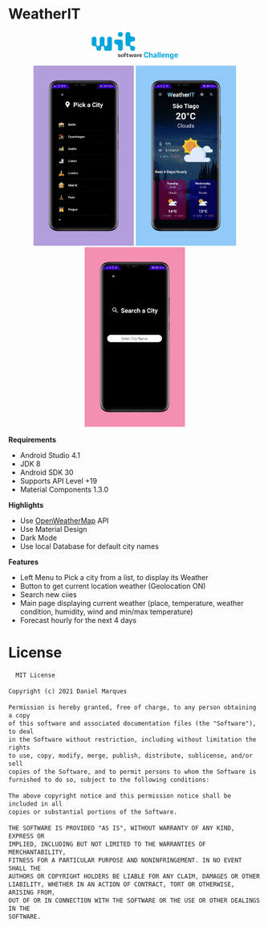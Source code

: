 # WeatherIT 
 <p float="left" align="center" style="color:#00A5DC"><a href="https://www.wit-software.com"><img src="assets/wit.png" width="100" /></a> <b>Challenge</b></p>

<p float="left" align="center">
  <img src="assets/pick.png" width="200" />
  <img src="assets/main.png" width="200" /> 
  <img src="assets/find.png" width="200" />
</p>

**Requirements**
- Android Studio 4.1
- JDK 8
- Android SDK 30
- Supports API Level +19
- Material Components 1.3.0

**Highlights**
- Use [OpenWeatherMap] API
- Use Material Design
- Dark Mode
- Use local Database for default city names

**Features**
- Left Menu to Pick a city from a list, to display its Weather
- Button to get current location weather (Geolocation ON)
- Search new ciies
- Main page displaying current weather (place, temperature, weather condition, humidity, wind and min/max temperature)
- Forecast hourly for the next 4 days

# License

      MIT License

    Copyright (c) 2021 Daniel Marques

    Permission is hereby granted, free of charge, to any person obtaining a copy
    of this software and associated documentation files (the "Software"), to deal
    in the Software without restriction, including without limitation the rights
    to use, copy, modify, merge, publish, distribute, sublicense, and/or sell
    copies of the Software, and to permit persons to whom the Software is
    furnished to do so, subject to the following conditions:

    The above copyright notice and this permission notice shall be included in all
    copies or substantial portions of the Software.

    THE SOFTWARE IS PROVIDED "AS IS", WITHOUT WARRANTY OF ANY KIND, EXPRESS OR
    IMPLIED, INCLUDING BUT NOT LIMITED TO THE WARRANTIES OF MERCHANTABILITY,
    FITNESS FOR A PARTICULAR PURPOSE AND NONINFRINGEMENT. IN NO EVENT SHALL THE
    AUTHORS OR COPYRIGHT HOLDERS BE LIABLE FOR ANY CLAIM, DAMAGES OR OTHER
    LIABILITY, WHETHER IN AN ACTION OF CONTRACT, TORT OR OTHERWISE, ARISING FROM,
    OUT OF OR IN CONNECTION WITH THE SOFTWARE OR THE USE OR OTHER DEALINGS IN THE
    SOFTWARE.
    
    
[OpenWeatherMap]: https://openweathermap.org/
